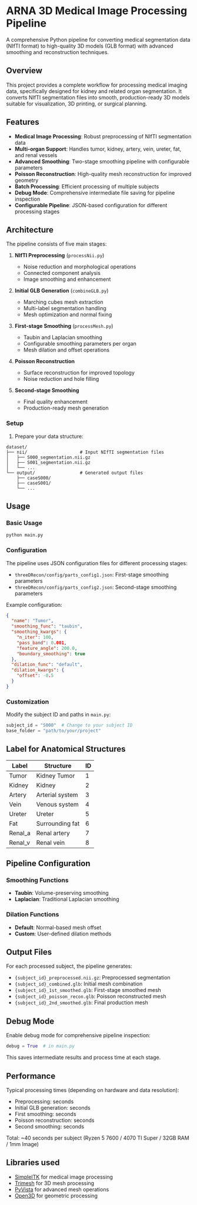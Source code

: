 # ARNA 3D Medical Image Processing Pipeline

A comprehensive Python pipeline for converting medical segmentation data (NIfTI format) to high-quality 3D models (GLB format) with advanced smoothing and reconstruction techniques.

## Overview

This project provides a complete workflow for processing medical imaging data, specifically designed for kidney and related organ segmentation. It converts NIfTI segmentation files into smooth, production-ready 3D models suitable for visualization, 3D printing, or surgical planning.

## Features

- **Medical Image Processing**: Robust preprocessing of NIfTI segmentation data
- **Multi-organ Support**: Handles tumor, kidney, artery, vein, ureter, fat, and renal vessels
- **Advanced Smoothing**: Two-stage smoothing pipeline with configurable parameters
- **Poisson Reconstruction**: High-quality mesh reconstruction for improved geometry
- **Batch Processing**: Efficient processing of multiple subjects
- **Debug Mode**: Comprehensive intermediate file saving for pipeline inspection
- **Configurable Pipeline**: JSON-based configuration for different processing stages

## Architecture

The pipeline consists of five main stages:

1. **NIfTI Preprocessing** (`processNii.py`)

   - Noise reduction and morphological operations
   - Connected component analysis
   - Image smoothing and enhancement

2. **Initial GLB Generation** (`combineGLB.py`)

   - Marching cubes mesh extraction
   - Multi-label segmentation handling
   - Mesh optimization and normal fixing

3. **First-stage Smoothing** (`processMesh.py`)

   - Taubin and Laplacian smoothing
   - Configurable smoothing parameters per organ
   - Mesh dilation and offset operations

4. **Poisson Reconstruction**

   - Surface reconstruction for improved topology
   - Noise reduction and hole filling

5. **Second-stage Smoothing**
   - Final quality enhancement
   - Production-ready mesh generation

### Setup

1. Prepare your data structure:

```
dataset/
├── nii/                    # Input NIfTI segmentation files
│   ├── S000_segmentation.nii.gz
│   ├── S001_segmentation.nii.gz
│   └── ...
└── output/                 # Generated output files
    ├── caseS000/
    ├── caseS001/
    └── ...
```

## Usage

### Basic Usage

```python
python main.py
```

### Configuration

The pipeline uses JSON configuration files for different processing stages:

- `threeDRecon/config/parts_config1.json`: First-stage smoothing parameters
- `threeDRecon/config/parts_config2.json`: Second-stage smoothing parameters

Example configuration:

```json
{
  "name": "Tumor",
  "smoothing_func": "taubin",
  "smoothing_kwargs": {
    "n_iter": 100,
    "pass_band": 0.001,
    "feature_angle": 200.0,
    "boundary_smoothing": true
  },
  "dilation_func": "default",
  "dilation_kwargs": {
    "offset": -0.5
  }
}
```

### Customization

Modify the subject ID and paths in `main.py`:

```python
subject_id = "S000"  # Change to your subject ID
base_folder = "path/to/your/project"
```

## Label for Anatomical Structures

| Label   | Structure       | ID  |
| ------- | --------------- | --- |
| Tumor   | Kidney Tumor    | 1   |
| Kidney  | Kidney          | 2   |
| Artery  | Arterial system | 3   |
| Vein    | Venous system   | 4   |
| Ureter  | Ureter          | 5   |
| Fat     | Surrounding fat | 6   |
| Renal_a | Renal artery    | 7   |
| Renal_v | Renal vein      | 8   |

## Pipeline Configuration

### Smoothing Functions

- **Taubin**: Volume-preserving smoothing
- **Laplacian**: Traditional Laplacian smoothing

### Dilation Functions

- **Default**: Normal-based mesh offset
- **Custom**: User-defined dilation methods

## Output Files

For each processed subject, the pipeline generates:

- `{subject_id}_preprocessed.nii.gz`: Preprocessed segmentation
- `{subject_id}_combined.glb`: Initial mesh combination
- `{subject_id}_1st_smoothed.glb`: First-stage smoothed mesh
- `{subject_id}_poisson_recon.glb`: Poisson reconstructed mesh
- `{subject_id}_2nd_smoothed.glb`: Final production mesh

## Debug Mode

Enable debug mode for comprehensive pipeline inspection:

```python
debug = True  # in main.py
```

This saves intermediate results and process time at each stage.

## Performance

Typical processing times (depending on hardware and data resolution):

- Preprocessing: seconds
- Initial GLB generation: seconds
- First smoothing: seconds
- Poisson reconstruction: seconds
- Second smoothing: seconds

Total: ~40 seconds per subject (Ryzen 5 7600 / 4070 TI Super / 32GB RAM / 1mm Image)

## Libraries used

- [SimpleITK](https://simpleitk.org/) for medical image processing
- [Trimesh](https://trimsh.org/) for 3D mesh processing
- [PyVista](https://pyvista.org/) for advanced mesh operations
- [Open3D](http://www.open3d.org/) for geometric processing
